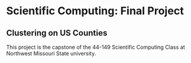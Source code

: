 # Scientific Computing: Final Project

## Clustering on US Counties

This project is the capstone of the 44-149 Scientific Computing Class at Northwest Missouri State university.

